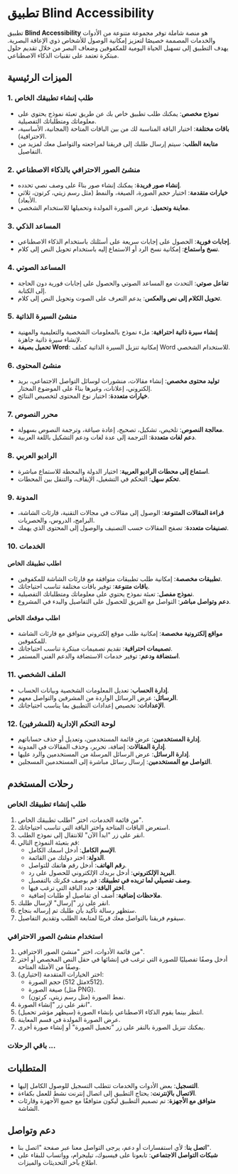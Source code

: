 # تطبيق Blind Accessibility

تطبيق **Blind Accessibility** هو منصة شاملة توفر مجموعة متنوعة من الأدوات والخدمات المصممة خصيصًا لتعزيز إمكانية الوصول للأشخاص ذوي الإعاقة البصرية. يهدف التطبيق إلى تسهيل الحياة اليومية للمكفوفين وضعاف البصر من خلال تقديم حلول مبتكرة تعتمد على تقنيات الذكاء الاصطناعي.

## الميزات الرئيسية

### 1. طلب إنشاء تطبيقك الخاص

- **نموذج مخصص**: يمكنك طلب تطبيق خاص بك عن طريق تعبئة نموذج يحتوي على معلوماتك ومتطلباتك التفصيلية.
- **باقات مختلفة**: اختيار الباقة المناسبة لك من بين الباقات المتاحة (المجانية، الأساسية، الاحترافية).
- **متابعة الطلب**: سيتم إرسال طلبك إلى فريقنا لمراجعته والتواصل معك لمزيد من التفاصيل.

### 2. منشئ الصور الاحترافي بالذكاء الاصطناعي

- **إنشاء صور فريدة**: يمكنك إنشاء صور بناءً على وصف نصي تحدده.
- **خيارات متقدمة**: اختيار حجم الصورة، الصيغة، والنمط (مثل رسم زيتي، كرتون، ثلاثي الأبعاد).
- **معاينة وتحميل**: عرض الصورة المولدة وتحميلها للاستخدام الشخصي.

### 3. المساعد الذكي

- **إجابات فورية**: الحصول على إجابات سريعة على أسئلتك باستخدام الذكاء الاصطناعي.
- **نسخ واستماع**: إمكانية نسخ الرد أو الاستماع إليه باستخدام تحويل النص إلى كلام.

### 4. المساعد الصوتي

- **تفاعل صوتي**: التحدث مع المساعد الصوتي والحصول على إجابات فورية دون الحاجة إلى الكتابة.
- **تحويل الكلام إلى نص والعكس**: يدعم التعرف على الصوت وتحويل النص إلى كلام.

### 5. منشئ السيرة الذاتية

- **إنشاء سيرة ذاتية احترافية**: ملء نموذج بالمعلومات الشخصية والتعليمية والمهنية لإنشاء سيرة ذاتية جاهزة.
- **تحميل بصيغة Word**: إمكانية تنزيل السيرة الذاتية كملف Word للاستخدام الشخصي.

### 6. منشئ المحتوى

- **توليد محتوى مخصص**: إنشاء مقالات، منشورات لوسائل التواصل الاجتماعي، بريد إلكتروني، إعلانات، وغيرها بناءً على الموضوع المختار.
- **خيارات متعددة**: اختيار نوع المحتوى لتخصيص النتائج.

### 7. محرر النصوص

- **معالجة النصوص**: تلخيص، تشكيل، تصحيح، إعادة صياغة، وترجمة النصوص بسهولة.
- **دعم لغات متعددة**: الترجمة إلى عدة لغات ودعم التشكيل باللغة العربية.

### 8. الراديو العربي

- **استماع إلى محطات الراديو العربية**: اختيار الدولة والمحطة للاستماع مباشرة.
- **تحكم سهل**: التحكم في التشغيل، الإيقاف، والتنقل بين المحطات.

### 9. المدونة

- **قراءة المقالات المتنوعة**: الوصول إلى مقالات في مجالات التقنية، قارئات الشاشة، البرامج، الدروس، والحصريات.
- **تصنيفات متعددة**: تصفح المقالات حسب التصنيف والوصول إلى المحتوى الذي يهمك.

### 10. الخدمات

#### اطلب تطبيقك الخاص

- **تطبيقات مخصصة**: إمكانية طلب تطبيقات متوافقة مع قارئات الشاشة للمكفوفين.
- **باقات متنوعة**: توفير باقات مختلفة تناسب احتياجاتك.
- **نموذج مفصل**: تعبئة نموذج يحتوي على معلوماتك ومتطلباتك التفصيلية.
- **دعم وتواصل مباشر**: التواصل مع الفريق للحصول على التفاصيل والبدء في المشروع.

#### اطلب موقعك الخاص

- **مواقع إلكترونية مخصصة**: إمكانية طلب موقع إلكتروني متوافق مع قارئات الشاشة للمكفوفين.
- **تصميمات احترافية**: تقديم تصميمات مبتكرة تناسب احتياجاتك.
- **استضافة ودعم**: توفير خدمات الاستضافة والدعم الفني المستمر.

### 11. الملف الشخصي

- **إدارة الحساب**: تعديل المعلومات الشخصية وبيانات الحساب.
- **الرسائل**: عرض الرسائل الواردة من المشرفين والتواصل معهم.
- **الإعدادات**: تخصيص إعدادات التطبيق بما يناسب احتياجاتك.

### 12. لوحة التحكم الإدارية (للمشرفين)

- **إدارة المستخدمين**: عرض قائمة المستخدمين، وتعديل أو حذف حساباتهم.
- **إدارة المقالات**: إضافة، تحرير، وحذف المقالات في المدونة.
- **إدارة الرسائل**: عرض الرسائل المرسلة من المستخدمين والرد عليها.
- **التواصل مع المستخدمين**: إرسال رسائل مباشرة إلى المستخدمين المسجلين.

## رحلات المستخدم

### طلب إنشاء تطبيقك الخاص

1. من قائمة الخدمات، اختر "اطلب تطبيقك الخاص".
2. استعرض الباقات المتاحة واختر الباقة التي تناسب احتياجاتك.
3. انقر على زر "ابدأ الآن" للانتقال إلى نموذج الطلب.
4. قم بتعبئة النموذج التالي:
   - **الإسم الكامل**: أدخل اسمك الكامل.
   - **الدولة**: اختر دولتك من القائمة.
   - **رقم الهاتف**: أدخل رقم هاتفك للتواصل.
   - **البريد الإلكتروني**: أدخل بريدك الإلكتروني للحصول على رد.
   - **وصف تفصيلي لما تريده في تطبيقك**: قم بوصف فكرتك بالتفصيل.
   - **اختر الباقة**: حدد الباقة التي ترغب فيها.
   - **ملاحظات إضافية**: أضف أي تفاصيل أو طلبات إضافية.
5. انقر على زر "إرسال" لإرسال طلبك.
6. ستظهر رسالة تأكيد بأن طلبك تم إرساله بنجاح.
7. سيقوم فريقنا بالتواصل معك قريبًا لمتابعة الطلب وتقديم التفاصيل.

### استخدام منشئ الصور الاحترافي

1. من قائمة الأدوات، اختر "منشئ الصور الاحترافي".
2. أدخل وصفًا تفصيليًا للصورة التي ترغب في إنشائها في حقل النص المخصص أو اختر وصفًا من الأمثلة المتاحة.
3. اختر الخيارات المتقدمة (اختياري):
   - حجم الصورة (مثل 512x512).
   - صيغة الصورة (مثل PNG).
   - نمط الصورة (مثل رسم زيتي، كرتون).
4. انقر على زر "إنشاء الصورة".
5. انتظر بينما يقوم الذكاء الاصطناعي بإنشاء الصورة (سيظهر مؤشر تحميل).
6. عرض الصورة المولدة في قسم المعاينة.
7. يمكنك تنزيل الصورة بالنقر على زر "تحميل الصورة" أو إنشاء صورة أخرى.

### باقي الرحلات ...

## المتطلبات

- **التسجيل**: بعض الأدوات والخدمات تتطلب التسجيل للوصول الكامل إليها.
- **الاتصال بالإنترنت**: يحتاج التطبيق إلى اتصال إنترنت نشط للعمل بكفاءة.
- **متوافق مع الأجهزة**: تم تصميم التطبيق ليكون متوافقًا مع جميع الأجهزة وقارئات الشاشة.

## دعم وتواصل

- **اتصل بنا**: لأي استفسارات أو دعم، يرجى التواصل معنا عبر صفحة "اتصل بنا".
- **شبكات التواصل الاجتماعي**: تابعونا على فيسبوك، تيليجرام، وواتساب للبقاء على اطلاع بآخر التحديثات والميزات.